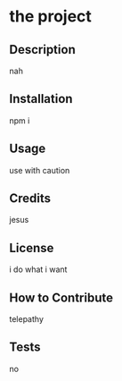 # the project

  ## Description

  nah
  
  ## Installation

  npm i

  ## Usage

 use with caution

  ## Credits
  
  jesus
  
  
  ## License
  
  i do what i want
  

  ## How to Contribute
  
  telepathy
  
  ## Tests
  
  no
